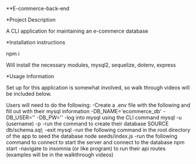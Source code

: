 **E-commerce-back-end

*Project Description

A CLI application for maintaining an e-commerce database

*Installation instructions

npm i

Will install the necessary modules, mysql2, sequelize, dotenv, express

*Usage Information

Set up for this application is somewhat involved, so walk through videos will be included below.

Users will need to do the following:
-Create a .env file with the following and fill out with their mysql information
    -DB_NAME='ecommerce_db'
    -DB_USER=''
    -DB_PW=''
-log into mysql using the CLI command mysql -u (username) -p
-run the command to create their database SOURCE db/schema.sql;
-exit mysql
-run the following command in the root directory of the app to seed the database node seeds/index.js
-run the following command to connect to start the server and connect to the database npm start
-navigate to insomnia (or like program) to run their api routes (examples will be in the walkthrough videos)